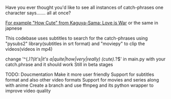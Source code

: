 Have you ever thought you'd like to see all instances of catch-phrases one character says....... all at once?

[For example "How Cute" from Kaguya-Sama: Love is War](MergedOutput.mp4)
or the same in japnese



This codebase uses subtitles to search for the catch-phrases using "pysubs2" library(subtitles in srt format)
and "moviepy" to clip the videos(videos in mp4)

change '^(.*)?(it\'s|it\'s a|quite|how|very|really) (cute).*?$' in main.py with your catch.phrase and it should work
Still in beta stages


TODO:
Doucmentation
Make it more user friendly
Support for subtitles format and also other video formats
Support for movies and series along with anime
Create a branch and use ffmpeg and its python wrapper to improve video quality

